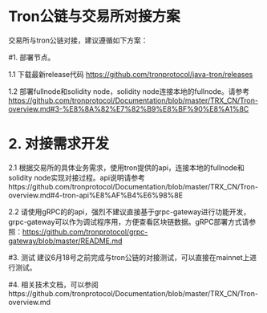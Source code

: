 # Tron公链与交易所对接方案
交易所与tron公链对接，建议遵循如下方案：

#1. 部署节点。 

1.1 下载最新release代码 https://github.com/tronprotocol/java-tron/releases

1.2 部署fullnode和solidity node，solidity node连接本地的fullnode。请参考 https://github.com/tronprotocol/Documentation/blob/master/TRX_CN/Tron-overview.md#3-%E8%8A%82%E7%82%B9%E8%BF%90%E8%A1%8C

# 2. 对接需求开发

2.1 根据交易所的具体业务需求，使用tron提供的api，连接本地的fullnode和solidity node实现对接过程。api说明请参考https://github.com/tronprotocol/Documentation/blob/master/TRX_CN/Tron-overview.md#4-tron-api%E8%AF%B4%E6%98%8E

2.2 请使用gRPC的的api，强烈不建议直接基于grpc-gateway进行功能开发，grpc-gateway可以作为调试程序用，方便查看区块链数据。gRPC部署方式请参照：https://github.com/tronprotocol/grpc-gateway/blob/master/README.md

#3. 测试
  建议6月18号之前完成与tron公链的对接测试，可以直接在mainnet上进行测试。

#4. 相关技术文档，可以参阅https://github.com/tronprotocol/Documentation/blob/master/TRX_CN/Tron-overview.md

